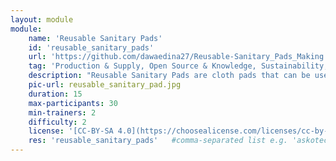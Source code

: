 ```yaml
---
layout: module
module:
    name: 'Reusable Sanitary Pads'
    id: 'reusable_sanitary_pads'
    url: 'https://github.com/dawaedina27/Reusable-Sanitary_Pads_Making'
    tag: 'Production & Supply, Open Source & Knowledge, Sustainability,Hardware & Repair, Health'
    description: "Reusable Sanitary Pads are cloth pads that can be used several times. They absorb the menstrual blood and the pad should stay for about 4-5 hours depending on your menstrual flow. After use, you need to wash the cloth really well and remove every stain of blood and then you can reuse the same pad. These cloth pads are usually made in several layers."
    pic-url: reusable_sanitary_pad.jpg
    duration: 15
    max-participants: 30
    min-trainers: 2
    difficulty: 2
    license: '[CC-BY-SA 4.0](https://choosealicense.com/licenses/cc-by-sa-4.0/)'
    res: 'reusable_sanitary_pads'   #comma-separated list e.g. 'askotec', or if more than 1: 'askotec, ohg'
---  
```

